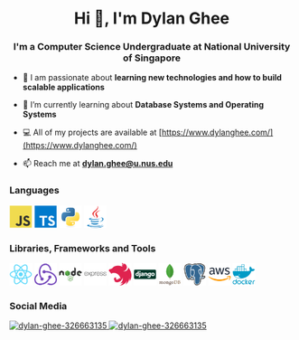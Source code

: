 <h1 align="center">Hi 👋, I'm Dylan Ghee</h1>
<h3 align="center">I'm a Computer Science Undergraduate at National University of Singapore</h3>

- 💬 I am passionate about **learning new technologies and how to build scalable applications**

- 🌱 I’m currently learning about **Database Systems and Operating Systems**

- 💻 All of my projects are available at [https://www.dylanghee.com/](https://www.dylanghee.com/)

- 📫 Reach me at **dylan.ghee@u.nus.edu**

### Languages
<p align="left">
  <img src="https://raw.githubusercontent.com/devicons/devicon/master/icons/javascript/javascript-original.svg" alt="javascript" width="40" height="40"/> 
  <img src="https://raw.githubusercontent.com/devicons/devicon/master/icons/typescript/typescript-original.svg" alt="javascript" width="40" height="40"/> 
  <img src="https://raw.githubusercontent.com/devicons/devicon/master/icons/python/python-original.svg" alt="python" width="40" height="40"/>
  <img src="https://raw.githubusercontent.com/devicons/devicon/master/icons/java/java-original.svg" alt="java" width="40" height="40"/> 
</p>

### Libraries, Frameworks and Tools
<p align="left">
  <img src="https://raw.githubusercontent.com/devicons/devicon/master/icons/react/react-original.svg" alt="react" width="40" height="40"/>  
  <img src="https://raw.githubusercontent.com/devicons/devicon/master/icons/redux/redux-original.svg" alt="redux" width="40" height="40"/>
  <img src="https://raw.githubusercontent.com/devicons/devicon/master/icons/nodejs/nodejs-original-wordmark.svg" alt="nodejs" width="40" height="40"/> 
  <img src="https://raw.githubusercontent.com/devicons/devicon/master/icons/express/express-original-wordmark.svg" alt="express" width="40" height="40"/> 
  <img src="https://raw.githubusercontent.com/devicons/devicon/master/icons/nestjs/nestjs-plain.svg" alt="nestjs" width="40" height="40"/> 
  <img src="https://raw.githubusercontent.com/devicons/devicon/master/icons/django/django-original.svg" alt="django" width="40" height="40"/> 
  <img src="https://raw.githubusercontent.com/devicons/devicon/master/icons/mongodb/mongodb-original-wordmark.svg" alt="mongodb" width="40" height="40"/> 
  <img src="https://raw.githubusercontent.com/devicons/devicon/master/icons/postgresql/postgresql-original.svg" alt="postgresql" width="40" height="40"/> 
  <img src="https://raw.githubusercontent.com/devicons/devicon/master/icons/amazonwebservices/amazonwebservices-original-wordmark.svg" alt="AWS" width="40" height="40"/> 
  <img src="https://raw.githubusercontent.com/devicons/devicon/master/icons/docker/docker-plain-wordmark.svg" alt="Docker" width="40" height="40"/> 
</p>

### Social Media
<p align="left">
  <a href="https://linkedin.com/in/dylan-ghee-326663135/" target="blank">
      <img src="https://cdn.jsdelivr.net/npm/simple-icons@3.0.1/icons/linkedin.svg" alt="dylan-ghee-326663135" width="40" height="40 />
  </a>
   <a href="https://www.dylanghee.com/" target="blank">
      <img src="https://cdn.jsdelivr.net/npm/simple-icons@3.0.1/icons/internetexplorer.svg" alt="dylan-ghee-326663135" height="40" width="40" />
  </a>
</p>

